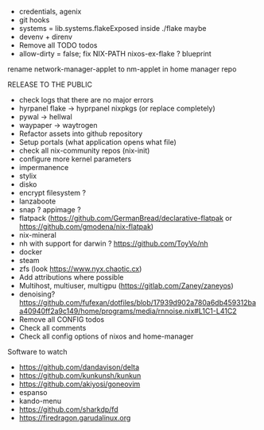 * credentials, agenix
* git hooks
* systems = lib.systems.flakeExposed inside ./flake maybe
* devenv + direnv
* Remove all TODO todos
* allow-dirty = false;
fix NIX-PATH
nixos-ex-flake ? blueprint

rename network-manager-applet to nm-applet in home manager repo

  RELEASE TO THE PUBLIC

* check logs that there are no major errors
* hyrpanel flake -> hyprpanel nixpkgs (or replace completely)
* pywal -> hellwal
* waypaper -> waytrogen
* Refactor assets into github repository
* Setup portals (what application opens what file)
* check all nix-community repos (nix-init)
* configure more kernel parameters
* impermanence
* stylix
* disko
* encrypt filesystem ?
* lanzaboote
* snap ? appimage ?
* flatpack (https://github.com/GermanBread/declarative-flatpak or https://github.com/gmodena/nix-flatpak)
* nix-mineral
* nh with support for darwin ? https://github.com/ToyVo/nh
* docker
* steam
* zfs (look https://www.nyx.chaotic.cx)
* Add attributions where possible
* Multihost, multiuser, multigpu (https://gitlab.com/Zaney/zaneyos)
* denoising? https://github.com/fufexan/dotfiles/blob/17939d902a780a6db459312baa40940ff2a9c149/home/programs/media/rnnoise.nix#L1C1-L41C2
* Remove all CONFIG todos
* Check all comments
* Check all config options of nixos and home-manager


Software to watch
* https://github.com/dandavison/delta
* https://github.com/kunkunsh/kunkun
* https://github.com/akiyosi/goneovim
* espanso
* kando-menu
* https://github.com/sharkdp/fd
* https://firedragon.garudalinux.org
